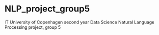 # NLP_project_group5
IT University of Copenhagen second year Data Science Natural Language Processing project, group 5

